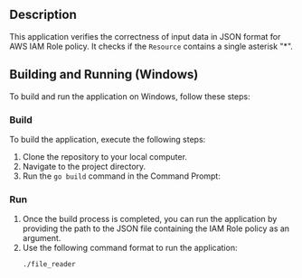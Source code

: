 ## Description
This application verifies the correctness of input data in JSON format for AWS IAM Role policy. It checks if the `Resource` contains a single asterisk "*".

## Building and Running (Windows)
To build and run the application on Windows, follow these steps:

### Build
To build the application, execute the following steps:
1. Clone the repository to your local computer.
2. Navigate to the project directory.
3. Run the `go build` command in the Command Prompt:
   
### Run
1. Once the build process is completed, you can run the application by providing the path to the JSON file containing the IAM Role policy as an argument.
2. Use the following command format to run the application:
     ```bash
     ./file_reader
     ```

